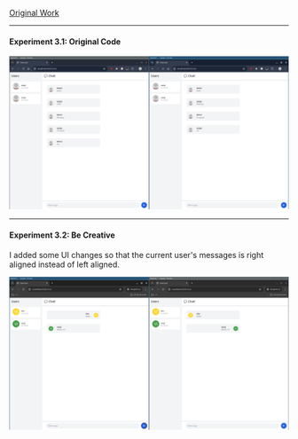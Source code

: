 [Original Work](https://github.com/jtordgeman/YewChat)

---

#### Experiment 3.1: Original Code

![image](screenshots/original.png)

---

#### Experiment 3.2: Be Creative

I added some UI changes so that the current user's messages is right aligned instead of left aligned.

![image](screenshots/creative.png)


